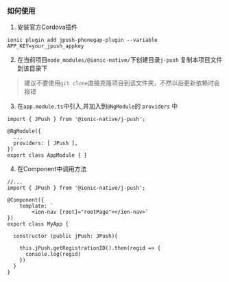 ### 如何使用
1. 安装官方Cordova插件
```
ionic plugin add jpush-phonegap-plugin --variable APP_KEY=your_jpush_appkey
```

2. 在当前项目`node_modules/@ionic-native/`下创建目录`j-push` 复制本项目文件到该目录下
> 建议不要使用`git clone`直接克隆项目到该文件夹，不然以后更新依赖时会报错

3. 在`app.module.ts`中引入,并加入到`@NgModule`的 `providers` 中
```
import { JPush } from '@ionic-native/j-push';

@NgModule({
  ...
  providers: [ JPush ],
})
export class AppModule { }

```

4. 在Component中调用方法
```
//...
import { JPush } from '@ionic-native/j-push';

@Component({
    template: `
        <ion-nav [root]="rootPage"></ion-nav>`
})
export class MyApp {

  constructor (public jPush: JPush){

    this.jPush.getRegistrationID().then(regid => {
      console.log(regid)
    })
  }
}

```
